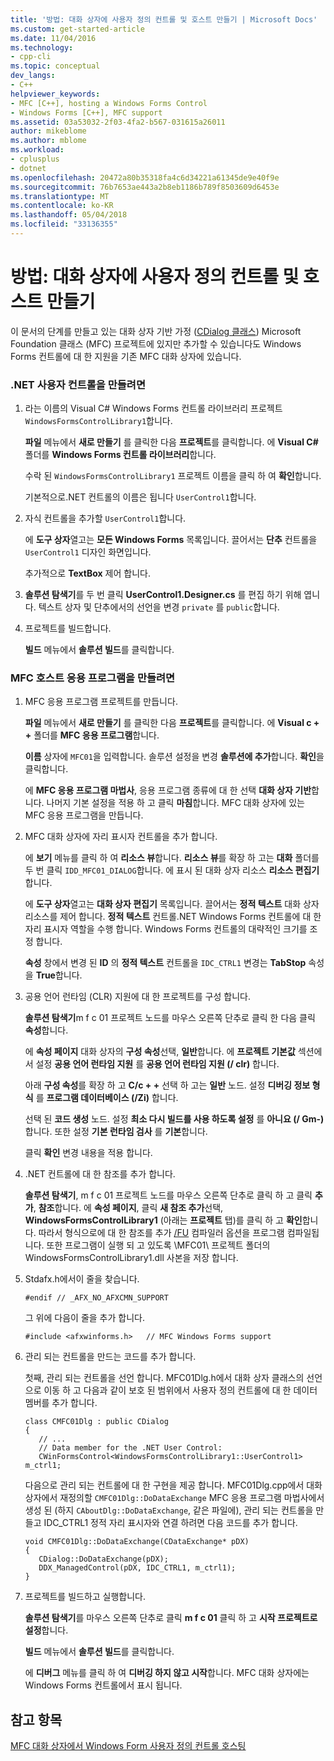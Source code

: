 ```yaml
---
title: '방법: 대화 상자에 사용자 정의 컨트롤 및 호스트 만들기 | Microsoft Docs'
ms.custom: get-started-article
ms.date: 11/04/2016
ms.technology:
- cpp-cli
ms.topic: conceptual
dev_langs:
- C++
helpviewer_keywords:
- MFC [C++], hosting a Windows Forms Control
- Windows Forms [C++], MFC support
ms.assetid: 03a53032-2f03-4fa2-b567-031615a26011
author: mikeblome
ms.author: mblome
ms.workload:
- cplusplus
- dotnet
ms.openlocfilehash: 20472a80b35318fa4c6d34221a61345de9e40f9e
ms.sourcegitcommit: 76b7653ae443a2b8eb1186b789f8503609d6453e
ms.translationtype: MT
ms.contentlocale: ko-KR
ms.lasthandoff: 05/04/2018
ms.locfileid: "33136355"
---
```

# <a name="how-to-create-the-user-control-and-host-in-a-dialog-box"></a>방법: 대화 상자에 사용자 정의 컨트롤 및 호스트 만들기
이 문서의 단계를 만들고 있는 대화 상자 기반 가정 ([CDialog 클래스](../mfc/reference/cdialog-class.md)) Microsoft Foundation 클래스 (MFC) 프로젝트에 있지만 추가할 수 있습니다도 Windows Forms 컨트롤에 대 한 지원을 기존 MFC 대화 상자에 있습니다.  
  
### <a name="to-create-the-net-user-control"></a>.NET 사용자 컨트롤을 만들려면  
  
1.  라는 이름의 Visual C# Windows Forms 컨트롤 라이브러리 프로젝트 `WindowsFormsControlLibrary1`합니다.  
  
     **파일** 메뉴에서 **새로 만들기** 를 클릭한 다음 **프로젝트**를 클릭합니다. 에 **Visual C#** 폴더를 **Windows Forms 컨트롤 라이브러리**합니다.  
  
     수락 된 `WindowsFormsControlLibrary1` 프로젝트 이름을 클릭 하 여 **확인**합니다.  
  
     기본적으로.NET 컨트롤의 이름은 됩니다 `UserControl1`합니다.  
  
2.  자식 컨트롤을 추가할 `UserControl1`합니다.  
  
     에 **도구 상자**열고는 **모든 Windows Forms** 목록입니다. 끌어서는 **단추** 컨트롤을 `UserControl1` 디자인 화면입니다.  
  
     추가적으로 **TextBox** 제어 합니다.  
  
3.  **솔루션 탐색기**를 두 번 클릭 **UserControl1.Designer.cs** 를 편집 하기 위해 엽니다. 텍스트 상자 및 단추에서의 선언을 변경 `private` 를 `public`합니다.  
  
4.  프로젝트를 빌드합니다.  
  
     **빌드** 메뉴에서 **솔루션 빌드**를 클릭합니다.  
  
### <a name="to-create-the-mfc-host-application"></a>MFC 호스트 응용 프로그램을 만들려면  
  
1.  MFC 응용 프로그램 프로젝트를 만듭니다.  
  
     **파일** 메뉴에서 **새로 만들기** 를 클릭한 다음 **프로젝트**를 클릭합니다. 에 **Visual c + +** 폴더를 **MFC 응용 프로그램**합니다.  
  
     **이름** 상자에 `MFC01`을 입력합니다. 솔루션 설정을 변경 **솔루션에 추가**합니다. **확인**을 클릭합니다.  
  
     에 **MFC 응용 프로그램 마법사**, 응용 프로그램 종류에 대 한 선택 **대화 상자 기반**합니다. 나머지 기본 설정을 적용 하 고 클릭 **마침**합니다. MFC 대화 상자에 있는 MFC 응용 프로그램을 만듭니다.  
  
2.  MFC 대화 상자에 자리 표시자 컨트롤을 추가 합니다.  
  
     에 **보기** 메뉴를 클릭 하 여 **리소스 뷰**합니다. **리소스 뷰**를 확장 하 고는 **대화** 폴더를 두 번 클릭 `IDD_MFC01_DIALOG`합니다. 에 표시 된 대화 상자 리소스 **리소스 편집기**합니다.  
  
     에 **도구 상자**열고는 **대화 상자 편집기** 목록입니다. 끌어서는 **정적 텍스트** 대화 상자 리소스를 제어 합니다. **정적 텍스트** 컨트롤.NET Windows Forms 컨트롤에 대 한 자리 표시자 역할을 수행 합니다. Windows Forms 컨트롤의 대략적인 크기를 조정 합니다.  
  
     **속성** 창에서 변경 된 **ID** 의 **정적 텍스트** 컨트롤을 `IDC_CTRL1` 변경는 **TabStop** 속성을 **True**합니다.  
  
3.  공용 언어 런타임 (CLR) 지원에 대 한 프로젝트를 구성 합니다.  
  
     **솔루션 탐색기**m f c 01 프로젝트 노드를 마우스 오른쪽 단추로 클릭 한 다음 클릭 **속성**합니다.  
  
     에 **속성 페이지** 대화 상자의 **구성 속성**선택, **일반**합니다. 에 **프로젝트 기본값** 섹션에서 설정 **공용 언어 런타임 지원** 를 **공용 언어 런타임 지원 (/ clr)** 합니다.  
  
     아래 **구성 속성**를 확장 하 고 **C/c + +** 선택 하 고는 **일반** 노드. 설정 **디버깅 정보 형식** 를 **프로그램 데이터베이스 (/Zi)** 합니다.  
  
     선택 된 **코드 생성** 노드. 설정 **최소 다시 빌드를 사용 하도록 설정** 를 **아니요 (/ Gm-)** 합니다. 또한 설정 **기본 런타임 검사** 를 **기본**합니다.  
  
     클릭 **확인** 변경 내용을 적용 합니다.  
  
4.  .NET 컨트롤에 대 한 참조를 추가 합니다.  
  
     **솔루션 탐색기**, m f c 01 프로젝트 노드를 마우스 오른쪽 단추로 클릭 하 고 클릭 **추가**, **참조**합니다. 에 **속성 페이지**, 클릭 **새 참조 추가**선택, **WindowsFormsControlLibrary1** (아래는 **프로젝트** 탭)를 클릭 하 고 **확인**합니다. 따라서 형식으로에 대 한 참조를 추가 [/FU](../build/reference/fu-name-forced-hash-using-file.md) 컴파일러 옵션을 프로그램 컴파일됩니다. 또한 프로그램이 실행 되 고 있도록 \MFC01\ 프로젝트 폴더의 WindowsFormsControlLibrary1.dll 사본을 저장 합니다.  
  
5.  Stdafx.h에서이 줄을 찾습니다.  
  
    ```  
    #endif // _AFX_NO_AFXCMN_SUPPORT   
    ```  
  
     그 위에 다음이 줄을 추가 합니다.  
  
    ```  
    #include <afxwinforms.h>   // MFC Windows Forms support  
    ```  
  
6.  관리 되는 컨트롤을 만드는 코드를 추가 합니다.  
  
     첫째, 관리 되는 컨트롤을 선언 합니다. MFC01Dlg.h에서 대화 상자 클래스의 선언으로 이동 하 고 다음과 같이 보호 된 범위에서 사용자 정의 컨트롤에 대 한 데이터 멤버를 추가 합니다.  
  
    ```  
    class CMFC01Dlg : public CDialog  
    {  
       // ...  
       // Data member for the .NET User Control:  
       CWinFormsControl<WindowsFormsControlLibrary1::UserControl1> m_ctrl1;  
    ```  
  
     다음으로 관리 되는 컨트롤에 대 한 구현을 제공 합니다. MFC01Dlg.cpp에서 대화 상자에서 재정의할 `CMFC01Dlg::DoDataExchange` MFC 응용 프로그램 마법사에서 생성 된 (하지 `CAboutDlg::DoDataExchange`, 같은 파일에), 관리 되는 컨트롤을 만들고 IDC_CTRL1 정적 자리 표시자와 연결 하려면 다음 코드를 추가 합니다.  
  
    ```  
    void CMFC01Dlg::DoDataExchange(CDataExchange* pDX)  
    {  
       CDialog::DoDataExchange(pDX);  
       DDX_ManagedControl(pDX, IDC_CTRL1, m_ctrl1);  
    }  
    ```  
  
7.  프로젝트를 빌드하고 실행합니다.  
  
     **솔루션 탐색기**를 마우스 오른쪽 단추로 클릭 **m f c 01** 클릭 하 고 **시작 프로젝트로 설정**합니다.  
  
     **빌드** 메뉴에서 **솔루션 빌드**를 클릭합니다.  
  
     에 **디버그** 메뉴를 클릭 하 여 **디버깅 하지 않고 시작**합니다. MFC 대화 상자에는 Windows Forms 컨트롤에서 표시 됩니다.  
  
## <a name="see-also"></a>참고 항목  
 [MFC 대화 상자에서 Windows Form 사용자 정의 컨트롤 호스팅](../dotnet/hosting-a-windows-form-user-control-in-an-mfc-dialog-box.md)